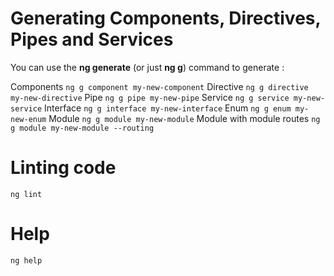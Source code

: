 # Generating Components, Directives, Pipes and Services

You can use the __ng generate__ (or just __ng g__) command to generate :

Components
`ng g component my-new-component`
Directive
`ng g directive my-new-directive`
Pipe
`ng g pipe my-new-pipe`
Service
`ng g service my-new-service`
Interface
`ng g interface my-new-interface`
Enum
`ng g enum my-new-enum`
Module
`ng g module my-new-module`
Module with module routes
`ng g module my-new-module --routing`

# Linting code

`ng lint`

# Help

`ng help`
